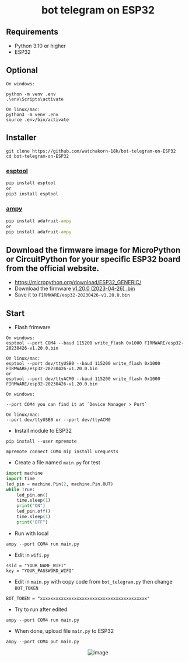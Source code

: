 <div align="center">

# bot telegram on ESP32

</div>

## Requirements

- Python 3.10 or higher
- ESP32

## Optional

```
On windows:

python -m venv .env
.\env\Scripts\activate

On linux/mac:
python3 -m venv .env
source .env/bin/activate
```

## Installer

```
git clone https://github.com/watchakorn-18k/bot-telegram-on-ESP32
cd bot-telegram-on-ESP32
```

### [esptool](https://github.com/espressif/esptool)

```cmd
pip install esptool
or
pip3 install esptool

```

### [ampy](https://github.com/adafruit/ampy)

```cmd
pip install adafruit-ampy
or
pip install adafruit-ampy
```

## Download the firmware image for MicroPython or CircuitPython for your specific ESP32 board from the official website.

- https://micropython.org/download/ESP32_GENERIC/
- Download the firmware [v1.20.0 (2023-04-26) .bin](https://micropython.org/resources/firmware/ESP32_GENERIC-20230426-v1.20.0.bin)
- Save it to `FIRMWARE/esp32-20230426-v1.20.0.bin`

## Start

- Flash frimware

```
On windows:
esptool --port COM4 --baud 115200 write_flash 0x1000 FIRMWARE/esp32-20230426-v1.20.0.bin

On linux/mac:
esptool --port dev/ttyUSB0 --baud 115200 write_flash 0x1000 FIRMWARE/esp32-20230426-v1.20.0.bin
or
esptool --port dev/ttyACM0 --baud 115200 write_flash 0x1000 FIRMWARE/esp32-20230426-v1.20.0.bin

```

    On windows:

    --port COM4 you can find it at `Device Manager > Port`

    On linux/mac:
    --port dev/ttyUSB0 or --port dev/ttyACM0

- Install module to ESP32

```
pip install --user mpremote

mpremote connect COM4 mip install urequests
```

- Create a file named `main.py` for test

```main.py
import machine
import time
led_pin = machine.Pin(2, machine.Pin.OUT)
while True:
    led_pin.on()
    time.sleep(1)
    print("ON")
    led_pin.off()
    time.sleep(1)
    print("OFF")
```

- Run with local

```
ampy --port COM4 run main.py
```

- Edit in `wifi.py`

```
ssid = "YOUR_NAME_WIFI"
key = "YOUR_PASSWORD_WIFI"
```

- Edit in `main.py` with copy code from `bot_telegram.py` then change `BOT_TOKEN`

```
BOT_TOKEN = "xxxxxxxxxxxxxxxxxxxxxxxxxxxxxxxxxxxxxxxxx"
```

- Try to run after edited

```
ampy --port COM4 run main.py
```

- When done, upload file `main.py` to ESP32

```
ampy --port COM4 put main.py
```

<div align="center">

![image](https://cdn.discordapp.com/attachments/372372440334073859/1146641955619610726/gamedfdsf.gif)

</div>
